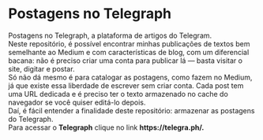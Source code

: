 # Postagens no Telegraph</h1>
<p>Postagens no Telegraph, a plataforma de artigos do Telegram.</br>
Neste repositório, é possível encontrar minhas publicações de textos bem semelhante ao Medium e com características de blog, com um diferencial bacana: não é preciso criar uma conta para publicar lá — basta visitar o site, digitar e postar.</br>
Só não dá mesmo é para catalogar as postagens, como fazem no Medium, já que existe essa liberdade de escrever sem criar conta. Cada post tem uma URL dedicada e é preciso ter o texto armazenado no cache do navegador se você quiser editá-lo depois.</br>
Daí, é fácil entender a finalidade deste repositório: armazenar as postagens do Telegraph.</br>
Para acessar o <b>Telegraph</b> clique no link <b>https://telegra.ph/.</b></p>

